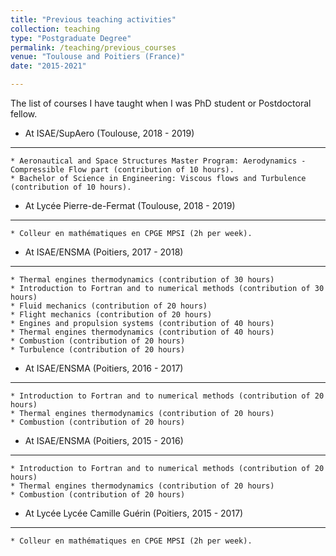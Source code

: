 ```yaml
---
title: "Previous teaching activities"
collection: teaching
type: "Postgraduate Degree"
permalink: /teaching/previous_courses
venue: "Toulouse and Poitiers (France)"
date: "2015-2021"

---
```


The list of courses I have taught when I was PhD student or Postdoctoral fellow.


- At ISAE/SupAero (Toulouse, 2018 - 2019)
---

	* Aeronautical and Space Structures Master Program: Aerodynamics - Compressible Flow part (contribution of 10 hours).
	* Bachelor of Science in Engineering: Viscous flows and Turbulence (contribution of 10 hours).

- At Lycée Pierre-de-Fermat (Toulouse, 2018 - 2019)
---

	* Colleur en mathématiques en CPGE MPSI (2h per week).

- At ISAE/ENSMA (Poitiers, 2017 - 2018)
---

	* Thermal engines thermodynamics (contribution of 30 hours)
	* Introduction to Fortran and to numerical methods (contribution of 30 hours)
	* Fluid mechanics (contribution of 20 hours)
	* Flight mechanics (contribution of 20 hours)
	* Engines and propulsion systems (contribution of 40 hours)
	* Thermal engines thermodynamics (contribution of 40 hours)
	* Combustion (contribution of 20 hours)
	* Turbulence (contribution of 20 hours)

- At ISAE/ENSMA (Poitiers, 2016 - 2017)
---

	* Introduction to Fortran and to numerical methods (contribution of 20 hours)
	* Thermal engines thermodynamics (contribution of 20 hours)
	* Combustion (contribution of 20 hours)

- At ISAE/ENSMA (Poitiers, 2015 - 2016)
---

	* Introduction to Fortran and to numerical methods (contribution of 20 hours)
	* Thermal engines thermodynamics (contribution of 20 hours)
	* Combustion (contribution of 20 hours)

- At Lycée Lycée Camille Guérin (Poitiers, 2015 - 2017)
---

	* Colleur en mathématiques en CPGE MPSI (2h per week).
